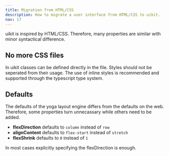 ```yaml
---
title: Migration from HTML/CSS
description: How to migrate a user interface from HTML/CSS to uikit.
nav: 17
---
```


uikit is inspired by HTML/CSS. Therefore, many properties are similar with minor syntactical difference.

## No more CSS files

In uikit classes can be defined directly in the file. Styles should not be seperated from their usage.
The use of inline styles is recommended and supported through the typescript type system.

## Defaults

The defaults of the yoga layout engine differs from the defaults on the web. Therefore, some properties turn unnecassary while others need to be added.

- **flexDirection** defaults to `column` instead of `row`
- **alignContent** defaults to `flex-start` instead of `stretch`
- **flexShrink** defaults to `0` instead of `1`

In most cases explicitly specifying the flexDirection is enough.

